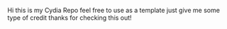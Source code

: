 Hi this is my Cydia Repo feel free to use as a template just give me some type of credit thanks for checking this out!